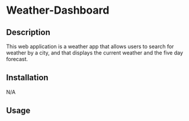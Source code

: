 # Weather-Dashboard

## Description

This web application is a weather app that allows users to search for weather by a city, and that displays the current weather and the five day forecast.

## Installation

N/A

## Usage

